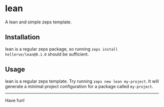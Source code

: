 # lean

A lean and simple zeps template.

## Installation

lean is a regular zeps package, so running `zeps install hellerve/lean@0.1.0` should
be sufficient.

## Usage

lean is a regular zeps template. Try running `zeps new lean my-project`.
It will generate a minimal project configuration for a package called `my-project`.

<hr/>

Have fun!

